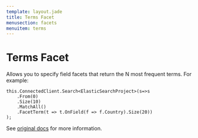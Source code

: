 ```yaml
---
template: layout.jade
title: Terms Facet
menusection: facets
menuitem: terms
---
```


# Terms Facet

Allows you to specify field facets that return the N most frequent terms. For example:

	this.ConnectedClient.Search<ElasticSearchProject>(s=>s
		.From(0)
		.Size(10)
		.MatchAll()
		.FacetTerm(t => t.OnField(f => f.Country).Size(20))
	);

See [original docs](http://www.elasticsearch.org/guide/en/elasticsearch/reference/current/search-facets-terms-facet.html) for more information.


